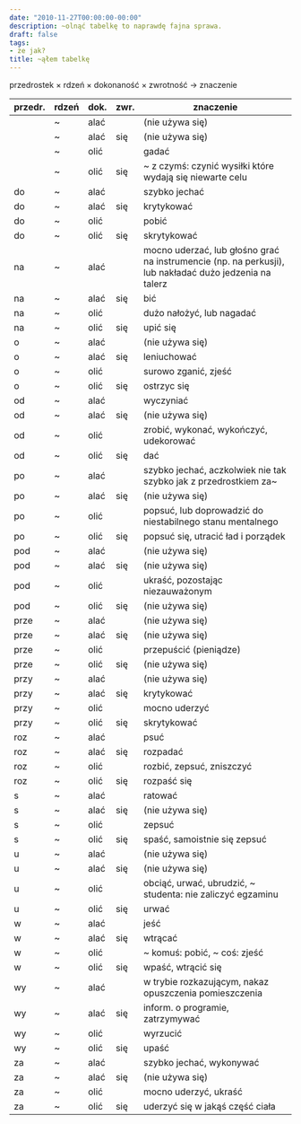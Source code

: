 ```yaml
---
date: "2010-11-27T00:00:00-00:00"
description: ~olnąć tabelkę to naprawdę fajna sprawa.
draft: false
tags:
- że jak?
title: ~ąłem tabelkę
---
```


przedrostek × rdzeń × dokonaność × zwrotność → znaczenie

<!--more-->

| przedr. | rdzeń | dok. |zwr. | znaczenie |
| ------- | ----- | ---- | --- | --------- |
|         | ~     | alać |     | <span class="text-muted">(nie używa się)</span> |
|         | ~     | alać | się |  <span class="text-muted">(nie używa się)</span> |
|         | ~     | olić |     | gadać  | głupoty |
|         | ~     | olić | się |  ~ z czymś: czynić wysiłki które wydają się niewarte celu |
| do      | ~     | alać |     | szybko jechać  | |
| do      | ~     | alać | się |  krytykować  | bez wyraźnej potrzeby |
| do      | ~     | olić |     | pobić |
| do      | ~     | olić | się | skrytykować  | bez wyraźnej potrzeby |
| na      | ~     | alać |     | mocno uderzać, lub głośno grać na instrumencie (np. na perkusji), lub nakładać dużo jedzenia na talerz |
| na      | ~ |  alać | się | bić |  się (z kimś) |
| na      | ~ |  olić |     | dużo nałożyć, lub nagadać  | |
| na      | ~ |  olić | się | upić się |
| o       | ~ |  alać |     | <span class="text-muted">(nie używa się)</span> |
| o       | ~ |  alać | się | leniuchować  | |
| o       | ~ |  olić |     | surowo zganić, zjeść |
| o       | ~ |  olić | się | ostrzyc się |
| od      | ~ |  alać |     | wyczyniać  | |
| od      | ~ |  alać | się | <span class="text-muted">(nie używa się)</span> |
| od      | ~ |  olić |     | zrobić, wykonać, wykończyć, udekorować  | |
| od      | ~ |  olić | się | dać  | spokój, zostawić, odświętnie / imprezowo się ubrać |
| po      | ~ |  alać |     | szybko jechać, aczkolwiek nie tak szybko jak z przedrostkiem za~ |
| po      | ~ |  alać | się | <span class="text-muted">(nie używa się)</span> |
| po      | ~ |  olić |     | popsuć, lub doprowadzić do niestabilnego stanu mentalnego |
| po      | ~ |  olić | się | popsuć się, utracić ład i porządek |
| pod     | ~ |  alać |     | <span class="text-muted">(nie używa się)</span> |
| pod     | ~ |  alać | się | <span class="text-muted">(nie używa się)</span> |
| pod     | ~ |  olić |     | ukraść, pozostając niezauważonym |
| pod     | ~ |  olić | się | <span class="text-muted">(nie używa się)</span> |
| prze    | ~ |  alać |     | <span class="text-muted">(nie używa się)</span> |
| prze    | ~ |  alać | się | <span class="text-muted">(nie używa się)</span> |
| prze    | ~ |  olić |     | przepuścić (pieniądze) |
| prze    | ~ |  olić | się | <span class="text-muted">(nie używa się)</span> |
| przy    | ~ |  alać |     | <span class="text-muted">(nie używa się)</span> |
| przy    | ~ |  alać | się | krytykować  | bez wyraźnej potrzeby |
| przy    | ~ |  olić |     | mocno uderzyć |
| przy    | ~ |  olić | się | skrytykować  | bez wyraźnej potrzeby |
| roz     | ~ |  alać |     | psuć |
| roz     | ~ |  alać | się | rozpadać  | się (np. z powodu niskiej jakości wykonania) |
| roz     | ~ |  olić |     | rozbić, zepsuć, zniszczyć |
| roz     | ~ |  olić | się | rozpaść się |
| s       | ~ |  alać |     | ratować  | się |  ucieczką |
| s       | ~ |  alać | się | <span class="text-muted">(nie używa się)</span> |
| s       | ~ |  olić |     | zepsuć |
| s       | ~ |  olić | się | spaść, samoistnie się zepsuć |
| u       | ~ |  alać |     | <span class="text-muted">(nie używa się)</span> |
| u       | ~ |  alać | się | <span class="text-muted">(nie używa się)</span> |
| u       | ~ |  olić |     | obciąć, urwać, ubrudzić, ~ studenta: nie zaliczyć egzaminu |
| u       | ~ |  olić | się | urwać  | się, upić się |
| w       | ~ |  alać |     | jeść |
| w       | ~ |  alać | się | wtrącać  | się |
| w       | ~ |  olić |     | ~ komuś: pobić, ~ coś: zjeść |
| w       | ~ |  olić | się | wpaść, wtrącić się |
| wy      | ~ |  alać |     | w trybie rozkazującym, nakaz opuszczenia pomieszczenia |
| wy      | ~ |  alać | się | inform. o programie, zatrzymywać  | się z błędem |
| wy      | ~ |  olić |     | wyrzucić |
| wy      | ~ |  olić | się | upaść |
| za      | ~ |  alać |     | szybko jechać, wykonywać  | czynność z niesłychaną wprawą (np. „ale on ~ala na tym basie”) |
| za      | ~ |  alać | się | <span class="text-muted">(nie używa się)</span> |
| za      | ~ |  olić |     | mocno uderzyć, ukraść |
| za      | ~ |  olić | się | uderzyć się w jakąś część ciała |
